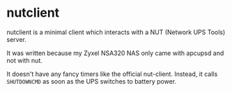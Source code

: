 # nutclient

nutclient is a minimal client which interacts with a NUT (Network UPS Tools) server.

It was written because my Zyxel NSA320 NAS only came with apcupsd and not with nut.

It doesn't have any fancy timers like the official nut-client. Instead, it calls `SHUTDOWNCMD` as soon as the UPS switches to battery power.